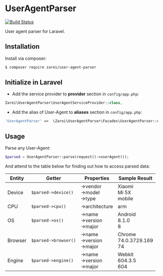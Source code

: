 UserAgentParser
=
[![Build Status](https://travis-ci.org/ymgsmz/UserAgentParser.svg)](https://travis-ci.org/ymgsmz/UserAgentParser/)

User agent parser for Laravel.

Installation
-
Install via composer: 
```bash
$ composer require zarei/user-agent-parser
```

Initialize in Laravel
-
+ Add the service provider to **provider** section in `config/app.php`:
```php
Zarei\UserAgentParser\UserAgentServiceProvider::class,
```

+ Add the alias of User-Agent to **aliases** section in `config/app.php`:
```php
'UserAgentParser' =>  \Zarei\UserAgentParser\Facades\UserAgentParser::class,
```

Usage
-
Parse any User-Agent:
```php
$parsed = UserAgentParser::parse(request()->userAgent());
```
And attend to the table below for finding out how to access parsed data:
 
| Entity  | Getter               | Properties                       | Sample Result
| ------  | ------               | ----------                       | -------------
| Device  | `$parsed->device()`  | ->vendor<br/>->model<br/>->type  | Xiaomi<br/>Mi 5X<br/>mobile
| CPU     | `$parsed->cpu()`     | ->architecture                   | arm
| OS      | `$parsed->os()`      | ->name<br/>->version<br/>->major | Android<br/>8.1.0<br/>8
| Browser | `$parsed->browser()` | ->name<br/>->version<br/>->major | Chrome<br/>74.0.3729.169<br/>74
| Engine  | `$parsed->engine()`  | ->name<br/>->version<br/>->major | Webkit<br/>604.3.5<br/>604
